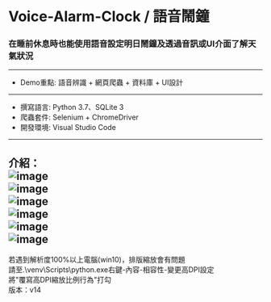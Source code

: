 # Voice-Alarm-Clock / 語音鬧鐘    
### 在睡前休息時也能使用語音設定明日鬧鐘及透過音訊或UI介面了解天氣狀況  
---
- Demo重點: 語音辨識 + 網頁爬蟲 + 資料庫 + UI設計  
---
- 撰寫語言: Python 3.7、SQLite 3   
- 爬蟲套件: Selenium + ChromeDriver  
- 開發環境: Visual Studio Code  
---
介紹：  
![image](https://github.com/leon8731/Voice-Alarm-Clock-master/blob/main/%E7%A4%BA%E6%84%8F%E5%9C%96/1%20(1).jpg)  
![image](https://github.com/leon8731/Voice-Alarm-Clock-master/blob/main/%E7%A4%BA%E6%84%8F%E5%9C%96/1%20(2).jpg)  
![image](https://github.com/leon8731/Voice-Alarm-Clock-master/blob/main/%E7%A4%BA%E6%84%8F%E5%9C%96/1%20(3).jpg)  
![image](https://github.com/leon8731/Voice-Alarm-Clock-master/blob/main/%E7%A4%BA%E6%84%8F%E5%9C%96/1%20(4).jpg)  
![image](https://github.com/leon8731/Voice-Alarm-Clock-master/blob/main/%E7%A4%BA%E6%84%8F%E5%9C%96/1%20(5).jpg)  
![image](https://github.com/leon8731/Voice-Alarm-Clock-master/blob/main/%E7%A4%BA%E6%84%8F%E5%9C%96/1%20(6).jpg)   
---
若遇到解析度100%以上電腦(win10)，排版縮放會有問題  
請至.\venv\Scripts\python.exe右鍵-內容-相容性-變更高DPI設定  
將"覆寫高DPI縮放比例行為"打勾  
版本：v14  

